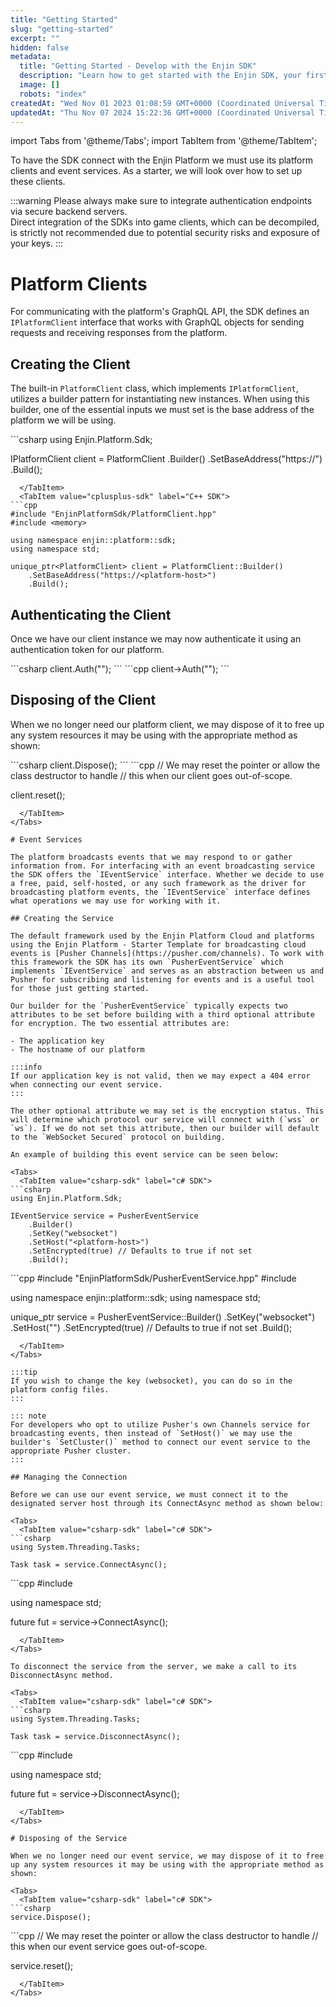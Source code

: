 ```yaml
---
title: "Getting Started"
slug: "getting-started"
excerpt: ""
hidden: false
metadata: 
  title: "Getting Started - Develop with the Enjin SDK"
  description: "Learn how to get started with the Enjin SDK, your first step toward building powerful blockchain-based applications and games."
  image: []
  robots: "index"
createdAt: "Wed Nov 01 2023 01:08:59 GMT+0000 (Coordinated Universal Time)"
updatedAt: "Thu Nov 07 2024 15:22:36 GMT+0000 (Coordinated Universal Time)"
---
```


import Tabs from '@theme/Tabs';
import TabItem from '@theme/TabItem';

To have the SDK connect with the Enjin Platform we must use its platform clients and event services. As a starter, we will look over how to set up these clients.

:::warning Please always make sure to integrate authentication endpoints via secure backend servers.  
Direct integration of the SDKs into game clients, which can be decompiled, is strictly not recommended due to potential security risks and exposure of your keys.
:::

# Platform Clients

For communicating with the platform's GraphQL API, the SDK defines an `IPlatformClient` interface that works with GraphQL objects for sending requests and receiving responses from the platform.

## Creating the Client

The built-in `PlatformClient` class, which implements `IPlatformClient`, utilizes a builder pattern for instantiating new instances. When using this builder, one of the essential inputs we must set is the base address of the platform we will be using.

<Tabs>
  <TabItem value="csharp-sdk" label="c# SDK">
```csharp
using Enjin.Platform.Sdk;

IPlatformClient client = PlatformClient
    .Builder()
    .SetBaseAddress("https://<platform-host>")
    .Build();
```
  </TabItem>
  <TabItem value="cplusplus-sdk" label="C++ SDK">
```cpp
#include "EnjinPlatformSdk/PlatformClient.hpp"
#include <memory>

using namespace enjin::platform::sdk;
using namespace std;

unique_ptr<PlatformClient> client = PlatformClient::Builder()
    .SetBaseAddress("https://<platform-host>")
    .Build();
```
  </TabItem>
</Tabs>

## Authenticating the Client

Once we have our client instance we may now authenticate it using an authentication token for our platform.

<Tabs>
  <TabItem value="csharp-sdk" label="c# SDK">
```csharp
client.Auth("<platform-authentication-token>");
```
  </TabItem>
  <TabItem value="cplusplus-sdk" label="C++ SDK">
```cpp
client->Auth("<platform-authentication-token>");
```
  </TabItem>
</Tabs>

## Disposing of the Client

When we no longer need our platform client, we may dispose of it to free up any system resources it may be using with the appropriate method as shown:

<Tabs>
  <TabItem value="csharp-sdk" label="c# SDK">
```csharp
client.Dispose();
```
  </TabItem>
  <TabItem value="cplusplus-sdk" label="C++ SDK">
```cpp
// We may reset the pointer or allow the class destructor to handle
// this when our client goes out-of-scope.

client.reset();
```
  </TabItem>
</Tabs>

# Event Services

The platform broadcasts events that we may respond to or gather information from. For interfacing with an event broadcasting service the SDK offers the `IEventService` interface. Whether we decide to use a free, paid, self-hosted, or any such framework as the driver for broadcasting platform events, the `IEventService` interface defines what operations we may use for working with it.

## Creating the Service

The default framework used by the Enjin Platform Cloud and platforms using the Enjin Platform - Starter Template for broadcasting cloud events is [Pusher Channels](https://pusher.com/channels). To work with this framework the SDK has its own `PusherEventService` which implements `IEventService` and serves as an abstraction between us and Pusher for subscribing and listening for events and is a useful tool for those just getting started.

Our builder for the `PusherEventService` typically expects two attributes to be set before building with a third optional attribute for encryption. The two essential attributes are:

- The application key
- The hostname of our platform

:::info
If our application key is not valid, then we may expect a 404 error when connecting our event service.
:::

The other optional attribute we may set is the encryption status. This will determine which protocol our service will connect with (`wss` or `ws`). If we do not set this attribute, then our builder will default to the `WebSocket Secured` protocol on building.

An example of building this event service can be seen below:

<Tabs>
  <TabItem value="csharp-sdk" label="c# SDK">
```csharp
using Enjin.Platform.Sdk;

IEventService service = PusherEventService
    .Builder()
    .SetKey("websocket")
    .SetHost("<platform-host>")
    .SetEncrypted(true) // Defaults to true if not set
    .Build();
```
  </TabItem>
  <TabItem value="cplusplus-sdk" label="C++ SDK">
```cpp
#include "EnjinPlatformSdk/PusherEventService.hpp"
#include <memory>

using namespace enjin::platform::sdk;
using namespace std;

unique_ptr<PusherEventService> service = PusherEventService::Builder()
    .SetKey("websocket")
    .SetHost("<platform-host>")
    .SetEncrypted(true) // Defaults to true if not set
    .Build();
```
  </TabItem>
</Tabs>

:::tip 
If you wish to change the key (websocket), you can do so in the platform config files.
:::

::: note
For developers who opt to utilize Pusher's own Channels service for broadcasting events, then instead of `SetHost()` we may use the builder's `SetCluster()` method to connect our event service to the appropriate Pusher cluster.
:::

## Managing the Connection

Before we can use our event service, we must connect it to the designated server host through its ConnectAsync method as shown below:

<Tabs>
  <TabItem value="csharp-sdk" label="c# SDK">
```csharp
using System.Threading.Tasks;

Task task = service.ConnectAsync();
```
  </TabItem>
  <TabItem value="cplusplus-sdk" label="C++ SDK">
```cpp
#include <future>

using namespace std;

future<void> fut = service->ConnectAsync();
```
  </TabItem>
</Tabs>

To disconnect the service from the server, we make a call to its DisconnectAsync method.

<Tabs>
  <TabItem value="csharp-sdk" label="c# SDK">
```csharp
using System.Threading.Tasks;

Task task = service.DisconnectAsync();
```
  </TabItem>
  <TabItem value="cplusplus-sdk" label="C++ SDK">
```cpp
#include <future>

using namespace std;

future<void> fut = service->DisconnectAsync();
```
  </TabItem>
</Tabs>

# Disposing of the Service

When we no longer need our event service, we may dispose of it to free up any system resources it may be using with the appropriate method as shown:

<Tabs>
  <TabItem value="csharp-sdk" label="c# SDK">
```csharp
service.Dispose();
```
  </TabItem>
  <TabItem value="cplusplus-sdk" label="C++ SDK">
```cpp
// We may reset the pointer or allow the class destructor to handle
// this when our event service goes out-of-scope.

service.reset();
```
  </TabItem>
</Tabs>
